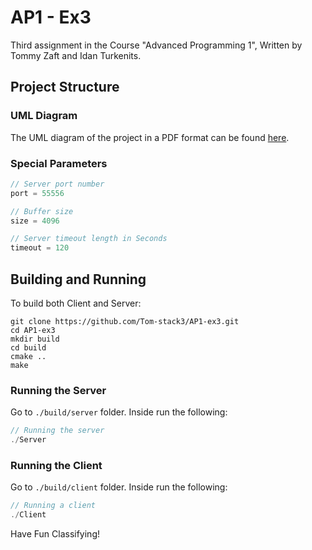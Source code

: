 # AP1 - Ex3
Third assignment in the Course "Advanced Programming 1", Written by Tommy Zaft and Idan Turkenits.

## Project Structure
### UML Diagram
The UML diagram of the project in a PDF format can be found [here](./UML/black_color_regular.pdf).

### Special Parameters
```c
// Server port number
port = 55556

// Buffer size
size = 4096

// Server timeout length in Seconds
timeout = 120
```

## Building and Running
To build both Client and Server:
```shell
git clone https://github.com/Tom-stack3/AP1-ex3.git
cd AP1-ex3
mkdir build
cd build
cmake ..
make
```

### Running the Server
Go to `./build/server` folder.
Inside run the following:
```c
// Running the server
./Server
```
### Running the Client
Go to `./build/client` folder.
Inside run the following:
```c
// Running a client
./Client
```

Have Fun Classifying!
